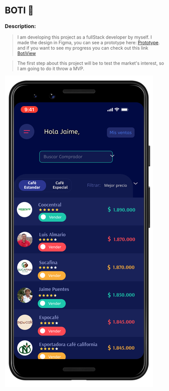 # BOTI :robot:

### Description:

>I am developing this project as a fullStack developer by myself.
>I made the design in Figma, you can see a prototype here:
>[Prototype](https://www.figma.com/proto/0GQAuDiKb6aqoWXKXXWBP9/Mobile-UI-Kit%3A-CafeBots?node-id=52%3A393&starting-point-node-id=52%3A393).
>and if you want to see my progress you can check out this link [BotiView](https://celfiew.github.io/Boti/) 


>The first step about this project will be to test the market's interest, so I am going to do it throw a MVP.


![imagenes](https://github.com/celfiew/Boti/blob/main/img/Group%20804.png)
